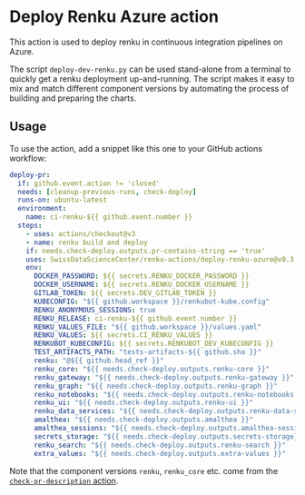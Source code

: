 # Deploy Renku Azure action

This action is used to deploy renku in continuous integration pipelines on Azure.

The script `deploy-dev-renku.py` can be used stand-alone from a terminal to
quickly get a renku deployment up-and-running. The script makes it easy to mix
and match different component versions by automating the process of building
and preparing the charts.

## Usage

To use the action, add a snippet like this one to your GitHub actions workflow:

```yaml
deploy-pr:
  if: github.event.action != 'closed'
  needs: [cleanup-previous-runs, check-deploy]
  runs-on: ubuntu-latest
  environment:
    name: ci-renku-${{ github.event.number }}
  steps:
    - uses: actions/checkout@v3
    - name: renku build and deploy
    if: needs.check-deploy.outputs.pr-contains-string == 'true'
    uses: SwissDataScienceCenter/renku-actions/deploy-renku-azure@v0.3.2
    env:
      DOCKER_PASSWORD: ${{ secrets.RENKU_DOCKER_PASSWORD }}
      DOCKER_USERNAME: ${{ secrets.RENKU_DOCKER_USERNAME }}
      GITLAB_TOKEN: ${{ secrets.DEV_GITLAB_TOKEN }}
      KUBECONFIG: "${{ github.workspace }}/renkubot-kube.config"
      RENKU_ANONYMOUS_SESSIONS: true
      RENKU_RELEASE: ci-renku-${{ github.event.number }}
      RENKU_VALUES_FILE: "${{ github.workspace }}/values.yaml"
      RENKU_VALUES: ${{ secrets.CI_RENKU_VALUES }}
      RENKUBOT_KUBECONFIG: ${{ secrets.RENKUBOT_DEV_KUBECONFIG }}
      TEST_ARTIFACTS_PATH: "tests-artifacts-${{ github.sha }}"
      renku: "@${{ github.head_ref }}"
      renku_core: "${{ needs.check-deploy.outputs.renku-core }}"
      renku_gateway: "${{ needs.check-deploy.outputs.renku-gateway }}"
      renku_graph: "${{ needs.check-deploy.outputs.renku-graph }}"
      renku_notebooks: "${{ needs.check-deploy.outputs.renku-notebooks }}"
      renku_ui: "${{ needs.check-deploy.outputs.renku-ui }}"
      renku_data_services: "${{ needs.check-deploy.outputs.renku-data-services }}"
      amalthea: "${{ needs.check-deploy.outputs.amalthea }}"
      amalthea_sessions: "${{ needs.check-deploy.outputs.amalthea-sessions }}"
      secrets_storage: "${{ needs.check-deploy.outputs.secrets-storage}}"
      renku_search: "${{ needs.check-deploy.outputs.renku-search }}"
      extra_values: "${{ needs.check-deploy.outputs.extra-values }}"
```

Note that the component versions `renku`, `renku_core` etc. come from the
[`check-pr-description`
action](https://github.com/SwissDataScienceCenter/renku-actions/tree/master/check-pr-description).
